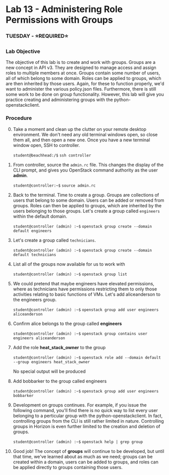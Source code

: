 # Lab 13 - Administering Role Permissions with Groups

### TUESDAY - &#x2B50;REQUIRED&#x2B50;

### Lab Objective

The objective of this lab is to create and work with groups. Groups are a new concept in API v3. They are designed to manage access and assign roles to multiple members at once. Groups contain some number of users, all of which belong to some domain. Roles can be applied to groups, which are then inherited by those users. Again, for these to function properly, we'd want to administer the various policy.json files. Furthermore, there is still some work to be done on group functionality. However, this lab will give you practice creating and administering groups with the python-openstackclient.

### Procedure

0. Take a moment and clean up the clutter on your remote desktop environment. We don't need any old terminal windows open, so close them all, and then open a new one. Once you have a new terminal window open, SSH to controller. 

    `student@beachhead:/$` `ssh controller`

0. From controller, source the `admin.rc` file. This changes the display of the CLI prompt, and gives you OpenStack command authority as the user **admin**.

    `student@controller:~$` `source admin.rc`

0. Back to the terminal. Time to create a group. Groups are collections of users that belong to some domain. Users can be added or removed from groups. Roles can then be applied to groups, which are inherited by the users belonging to those groups. Let's create a group called `engineers` within the default domain.

    `student@controller (admin) :~$` `openstack group create --domain default engineers`
    
0. Let's create a group called `technicians`.

    `student@controller (admin) :~$` `openstack group create --domain default technicians`

0. List all of the groups now available for us to work with

    `student@controller (admin) :~$` `openstack group list`
       
0. We could pretend that maybe engineers have elevated permissions, where as technicians have permissions restricting them to only those activities relating to basic functions of VMs. Let's add aliceanderson to the engineers group.

    `student@controller (admin) :~$` `openstack group add user engineers aliceanderson`

0. Confirm alice belongs to the group called **engineers**

    `student@controller (admin) :~$` `openstack group contains user engineers aliceanderson`
    
0. Add the role **heat_stack_owner** to the group

    `student@controller (admin) :~$` `openstack role add --domain default --group engineers heat_stack_owner`
    
    >
    No special output will be produced

0. Add bobbarker to the group called engineers

    `student@controller (admin) :~$` `openstack group add user engineers bobbarker`

0. Development on groups continues. For example, if you issue the following command, you'll find there is no quick way to list every user belonging to a perticular group with the python-openstackclient. In fact, controlling groups from the CLI is still rather limited in nature. Controlling groups in Horizon is even further limited to the creation and deletion of groups.

    `student@controller (admin) :~$` `openstack help | grep group`

0. Good job! The concept of **groups** will continue to be developed, but until that time, we've learned about as much as we need; groups can be created within a domain, users can be added to groups, and roles can be applied directly to groups containing those users.
